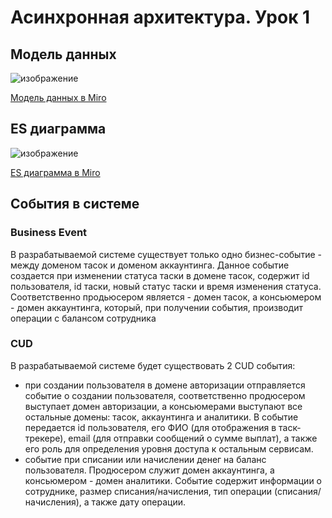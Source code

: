 # Асинхронная архитектура. Урок 1


## Модель данных

![изображение](https://github.com/mechanicalmachine/asynchronous-architecture/assets/30704273/6af40576-650e-4461-bccb-a045a82fcdfe)

 [Модель данных в Miro](https://miro.com/app/board/uXjVMeJNVCk=/?moveToWidget=3458764579382916637&cot=14)


## ES диаграмма

 ![изображение](https://github.com/mechanicalmachine/asynchronous-architecture/assets/30704273/61e3c42a-5861-421e-9f89-6e5f3b0498b5)

 [ES диаграмма в Miro](https://miro.com/app/board/uXjVMeJNVCk=/?moveToWidget=3458764579362507590&cot=14)
 
## События в системе

### Business Event

В разрабатываемой системе существует только одно бизнес-событие - между доменом тасок и доменом аккаунтинга. Данное событие создается при изменении статуса таски в домене тасок, содержит id пользователя, id таски, новый статус таски и время изменения статуса. Соответственно продьюсером является - домен тасок, а консьюмером - домен аккаунтинга, который, при получении события, производит операции с балансом сотрудника

### CUD

В разрабатываемой системе будет существовать 2 CUD события:
  - при создании пользователя в домене авторизации отправляется событие о создании пользователя, соответственно продюсером выступает домен авторизации, а консьюмерами выступают все остальные домены: тасок, аккаунтинга и аналитики. В событие передается id пользователя, его ФИО (для отображения в таск-трекере), email (для отправки сообщений о сумме выплат), а также его роль для определения уровня доступа к остальным сервисам.
  - событие при списании или начислении денег на баланс пользователя. Продюсером служит домен аккаунтинга, а консьюмером - домен аналитики. Событие содержит информации о сотруднике, размер списания/начисления, тип операции (списания/начисления), а также дату операции.
